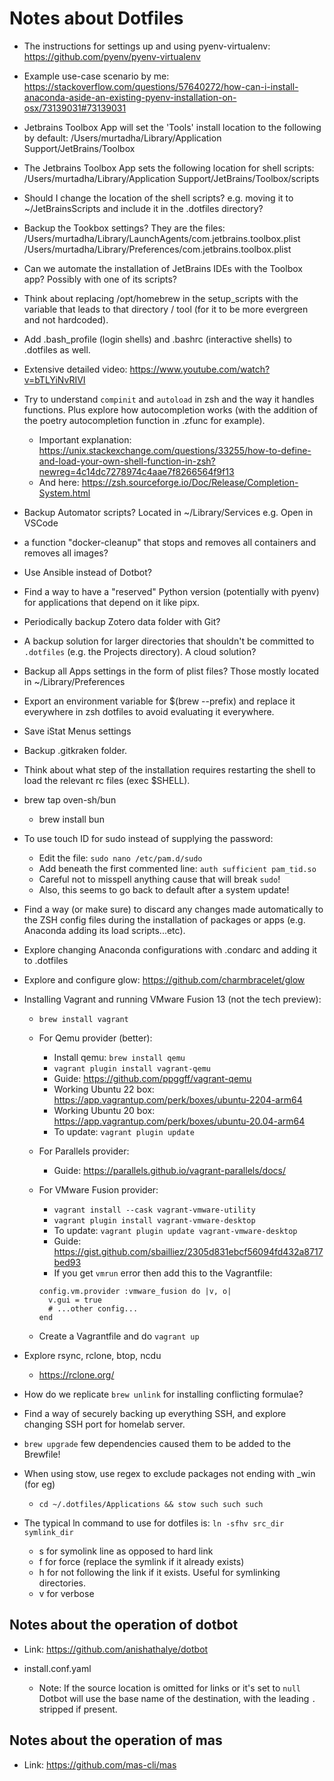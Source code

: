 # Notes about Dotfiles

- The instructions for settings up and using pyenv-virtualenv: <https://github.com/pyenv/pyenv-virtualenv>
- Example use-case scenario by me: <https://stackoverflow.com/questions/57640272/how-can-i-install-anaconda-aside-an-existing-pyenv-installation-on-osx/73139031#73139031>

- Jetbrains Toolbox App will set the 'Tools' install location to the following by default:
  /Users/murtadha/Library/Application Support/JetBrains/Toolbox
- The Jetbrains Toolbox App sets the following location for shell scripts:
  /Users/murtadha/Library/Application Support/JetBrains/Toolbox/scripts
- Should I change the location of the shell scripts? e.g. moving it to ~/JetBrainsScripts and include it in the .dotfiles directory?
- Backup the Tookbox settings? They are the files:
  /Users/murtadha/Library/LaunchAgents/com.jetbrains.toolbox.plist
  /Users/murtadha/Library/Preferences/com.jetbrains.toolbox.plist
- Can we automate the installation of JetBrains IDEs with the Toolbox app? Possibly with one of its scripts?

- Think about replacing /opt/homebrew in the setup_scripts with the variable that leads to that directory / tool (for it to be more evergreen and not hardcoded).

- Add .bash_profile (login shells) and .bashrc (interactive shells) to .dotfiles as well.

- Extensive detailed video: <https://www.youtube.com/watch?v=bTLYiNvRIVI>

- Try to understand `compinit` and `autoload` in zsh and the way it handles functions. Plus explore how autocompletion works (with the addition of the poetry autocompletion function in .zfunc for example).

  - Important explanation: <https://unix.stackexchange.com/questions/33255/how-to-define-and-load-your-own-shell-function-in-zsh?newreg=4c14dc7278974c4aae7f8266564f9f13>
  - And here: <https://zsh.sourceforge.io/Doc/Release/Completion-System.html>

- Backup Automator scripts? Located in ~/Library/Services e.g. Open in VSCode

- a function "docker-cleanup" that stops and removes all containers and removes all images?

- Use Ansible instead of Dotbot?

- Find a way to have a "reserved" Python version (potentially with pyenv) for applications that depend on it like pipx.

- Periodically backup Zotero data folder with Git?

- A backup solution for larger directories that shouldn't be committed to `.dotfiles` (e.g. the Projects directory). A cloud solution?

- Backup all Apps settings in the form of plist files? Those mostly located in ~/Library/Preferences

- Export an environment variable for $(brew --prefix) and replace it everywhere in zsh dotfiles to avoid evaluating it everywhere.

- Save iStat Menus settings

- Backup .gitkraken folder.

- Think about what step of the installation requires restarting the shell to load the relevant rc files (exec $SHELL).

- brew tap oven-sh/bun

  - brew install bun

- To use touch ID for sudo instead of supplying the password:

  - Edit the file: `sudo nano /etc/pam.d/sudo`
  - Add beneath the first commented line: `auth sufficient pam_tid.so`
  - Careful not to misspell anything cause that will break `sudo`!
  - Also, this seems to go back to default after a system update!

- Find a way (or make sure) to discard any changes made automatically to the ZSH config files during the installation of packages or apps (e.g. Anaconda adding its load scripts...etc).

- Explore changing Anaconda configurations with .condarc and adding it to .dotfiles

- Explore and configure glow: <https://github.com/charmbracelet/glow>

- Installing Vagrant and running VMware Fusion 13 (not the tech preview):

  - `brew install vagrant`
  - For Qemu provider (better):
    - Install qemu: `brew install qemu`
    - `vagrant plugin install vagrant-qemu`
    - Guide: <https://github.com/ppggff/vagrant-qemu>
    - Working Ubuntu 22 box: <https://app.vagrantup.com/perk/boxes/ubuntu-2204-arm64>
    - Working Ubuntu 20 box: <https://app.vagrantup.com/perk/boxes/ubuntu-20.04-arm64>
    - To update: `vagrant plugin update`
  - For Parallels provider:
    - Guide: <https://parallels.github.io/vagrant-parallels/docs/>
  - For VMware Fusion provider:
    - `vagrant install --cask vagrant-vmware-utility`
    - `vagrant plugin install vagrant-vmware-desktop`
    - To update: `vagrant plugin update vagrant-vmware-desktop`
    - Guide: <https://gist.github.com/sbailliez/2305d831ebcf56094fd432a8717bed93>
    - If you get `vmrun` error then add this to the Vagrantfile:

    ```
    config.vm.provider :vmware_fusion do |v, o|
      v.gui = true
      # ...other config...
    end
    ```

  - Create a Vagrantfile and do `vagrant up`

- Explore rsync, rclone, btop, ncdu

  - <https://rclone.org/>

- How do we replicate `brew unlink` for installing conflicting formulae?

- Find a way of securely backing up everything SSH, and explore changing SSH port for homelab server.

- `brew upgrade` few dependencies caused them to be added to the Brewfile!

- When using stow, use regex to exclude packages not ending with _win (for eg)
  - `cd ~/.dotfiles/Applications && stow such such such`

- The typical ln command to use for dotfiles is:
  `ln -sfhv src_dir symlink_dir`
  - s for symolink line as opposed to hard link
  - f for force (replace the symlink if it already exists)
  - h for not following the link if it exists. Useful for symlinking directories.
  - v for verbose

## Notes about the operation of dotbot

- Link: <https://github.com/anishathalye/dotbot>

- install.conf.yaml
  - Note: If the source location is omitted for links or it's set to `null` Dotbot will use the base name of the destination, with the leading `.` stripped if present.

## Notes about the operation of mas

- Link: <https://github.com/mas-cli/mas>
